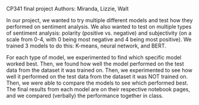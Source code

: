 CP341 final project
Authors: Miranda, Lizzie, Walt

In our project, we wanted to try multiple different models and test how they performed on sentiment analysis. We also wanted to test on multiple types of sentiment analysis: polarity (positive vs. negative) and subjectivity (on a scale from 0-4, with 0 being most negative and 4 being most positive). We trained 3 models to do this: K-means, neural network, and BERT. 

For each type of model, we experimented to find which specific model worked best. Then, we found how well the model performed on the test data from the dataset it was trained on. Then, we experimented to see how well it performed on the test data from the dataset it was NOT trained on. Then, we were able to compare the models to see which performed best. The final results from each model are on their respective notebook pages, and we compared (verbally) the performance together in class.
